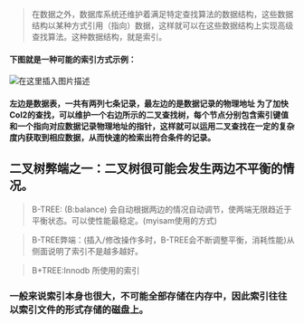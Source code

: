 >在数据之外，数据库系统还维护着满足特定查找算法的数据结构，这些数据结构以某种方式引用（指向）数据，这样就可以在这些数据结构上实现高级查找算法。这种数据结构，就是索引。

#### 下图就是一种可能的索引方式示例：
![在这里插入图片描述](https://img-blog.csdnimg.cn/20190716222537198.png?x-oss-process=image/watermark,type_ZmFuZ3poZW5naGVpdGk,shadow_10,text_aHR0cHM6Ly9ibG9nLmNzZG4ubmV0L2xvdWxhbnl1ZV8=,size_16,color_FFFFFF,t_70)

#### 左边是数据表，一共有两列七条记录，最左边的是数据记录的物理地址 为了加快Col2的查找，可以维护一个右边所示的二叉查找树，每个节点分别包含索引键值和一个指向对应数据记录物理地址的指针，这样就可以运用二叉查找在一定的复杂度内获取到相应数据，从而快速的检索出符合条件的记录。

## 二叉树弊端之一：二叉树很可能会发生两边不平衡的情况。

>B-TREE: (B:balance)  会自动根据两边的情况自动调节，使两端无限趋近于平衡状态。可以使性能最稳定。(myisam使用的方式)   

>B-TREE弊端：(插入/修改操作多时，B-TREE会不断调整平衡，消耗性能)从侧面说明了索引不是越多越好。

>B+TREE:Innodb 所使用的索引 

### 一般来说索引本身也很大，不可能全部存储在内存中，因此索引往往以索引文件的形式存储的磁盘上。
